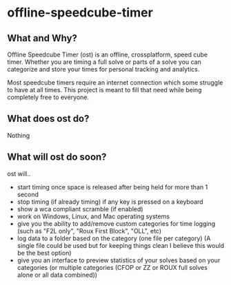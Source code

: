 # offline-speedcube-timer

## What and Why?

Offline Speedcube Timer (ost) is an offline, crossplatform, speed cube timer. Whether you are timing a full solve or parts of a solve you can categorize and store your times for personal tracking and analytics.

Most speedcube timers require an internet connection which some struggle to have at all times. This project is meant to fill that need while being completely free to everyone.

## What does ost do?

Nothing

## What will ost do soon?

ost will..

- start timing once space is released after being held for more than 1 second
- stop timing (if already timing) if any key is pressed on a keyboard
- show a wca compliant scramble (if enabled)
- work on Windows, Linux, and Mac operating systems
- give you the ability to add/remove custom categories for time logging (such as "F2L only", "Roux First Block", "OLL", etc)
- log data to a folder based on the category (one file per category) (A single file could be used but for keeping things clean I believe this would be the best option)
- give you an interface to preview statistics of your solves based on your categories (or multiple categories (CFOP or ZZ or ROUX full solves alone or all data combined))